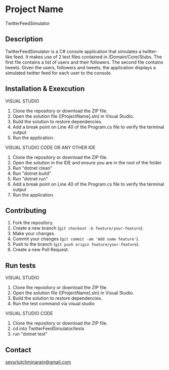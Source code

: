 # Project Name
TwitterFeedSimulator

## Description
TwitterFeedSimulator is a C# console application that simulates a twitter-like feed. It makes use of 2 text files contained in /Domain/Core/Stubs.
The first file contains a list of users and their followers.
The second file contains tweets.
Given the users, followers and tweets, the application displays a simulated twitter feed for each user to the console.

## Installation & Exexcution
VISUAL STUDIO
1. Clone the repository or download the ZIP file.
2. Open the solution file ([ProjectName].sln) in Visual Studio.
3. Build the solution to restore dependencies.
4. Add a break point on Line 40 of the Program.cs file to verify the terminal output
5. Run the application.

VISUAL STUDIO CODE OR ANY OTHER IDE
1. Clone the repository or download the ZIP file.
2. Open the solution in the IDE and ensure you are in the root of the folder
3. Run "dotnet clean"
4. Run "dotnet build"
5. Run "dotnet run"
6. Add a break point on Line 40 of the Program.cs file to verify the terminal output
7. Run the application.

## Contributing
1. Fork the repository.
2. Create a new branch (`git checkout -b feature/your-feature`).
3. Make your changes.
4. Commit your changes (`git commit -am 'Add some feature'`).
5. Push to the branch (`git push origin feature/your-feature`).
6. Create a new Pull Request.

## Run tests
VISUAL STUDIO
1. Clone the repository or download the ZIP file.
2. Open the solution file ([ProjectName].sln) in Visual Studio.
3. Build the solution to restore dependencies.
4. Run the test command via visual studio

VISUAL STUDIO CODE
1. Clone the repository or download the ZIP file.
2. cd into TwitterFeedSimulator/tests
3. run "dotnet test"

## Contact
seyurlutchminarain@gmail.com

